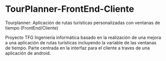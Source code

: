 # TourPlanner-FrontEnd-Cliente
Tourplanner: Aplicación de rutas turísticas personalizadas con ventanas de tiempo (FrontEnd/Cliente)

Proyecto TFG Ingeniería informática basado en la realización de una mejora a una aplicación de rutas turísticas incluyendo 
la variable de las ventanas de tiempo.
Parte centrada en la interfaz para el cliente a traves de una aplicación de android.
